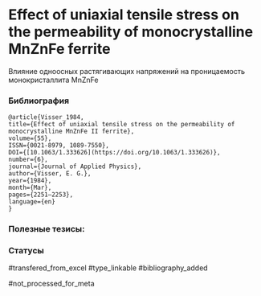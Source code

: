 # Effect of uniaxial tensile stress on the permeability of monocrystalline MnZnFe ferrite

Влияние одноосных растягивающих напряжений на проницаемость монокристаллита MnZnFe

### Библиография
```
@article{Visser_1984,
title={Effect of uniaxial tensile stress on the permeability of monocrystalline MnZnFe II ferrite},
volume={55},
ISSN={0021-8979, 1089-7550},
DOI={[10.1063/1.333626](https://doi.org/10.1063/1.333626)},
number={6},
journal={Journal of Applied Physics},
author={Visser, E. G.},
year={1984},
month={Mar},
pages={2251–2253},
language={en}
}
```

### Полезные тезисы:

### Статусы
#transfered_from_excel 
#type_linkable 
#bibliography_added

#not_processed_for_meta
